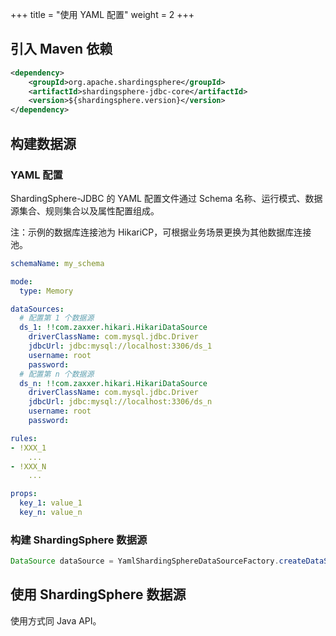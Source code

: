 +++
title = "使用 YAML 配置"
weight = 2
+++

## 引入 Maven 依赖

```xml
<dependency>
    <groupId>org.apache.shardingsphere</groupId>
    <artifactId>shardingsphere-jdbc-core</artifactId>
    <version>${shardingsphere.version}</version>
</dependency>
```

## 构建数据源

### YAML 配置

ShardingSphere-JDBC 的 YAML 配置文件通过 Schema 名称、运行模式、数据源集合、规则集合以及属性配置组成。

注：示例的数据库连接池为 HikariCP，可根据业务场景更换为其他数据库连接池。

```yaml
schemaName: my_schema

mode:
  type: Memory

dataSources:
  # 配置第 1 个数据源
  ds_1: !!com.zaxxer.hikari.HikariDataSource
    driverClassName: com.mysql.jdbc.Driver
    jdbcUrl: jdbc:mysql://localhost:3306/ds_1
    username: root
    password:
  # 配置第 n 个数据源
  ds_n: !!com.zaxxer.hikari.HikariDataSource
    driverClassName: com.mysql.jdbc.Driver
    jdbcUrl: jdbc:mysql://localhost:3306/ds_n
    username: root
    password: 

rules:
- !XXX_1
    ...
- !XXX_N
    ...

props:
  key_1: value_1
  key_n: value_n
```

### 构建 ShardingSphere 数据源

```java
DataSource dataSource = YamlShardingSphereDataSourceFactory.createDataSource(yamlFile);
```

## 使用 ShardingSphere 数据源

使用方式同 Java API。
